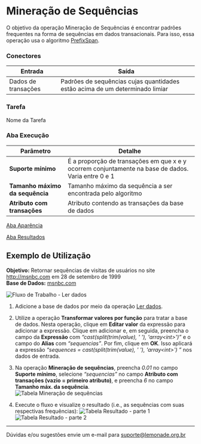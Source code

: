 # Mineração de Sequências

O objetivo da operação Mineração de Sequências é encontrar padrões frequentes na forma de sequências em dados transacionais. Para isso, essa operação usa o algoritmo [PrefixSpan][1].

### Conectores
| Entrada | Saída |
| --- | --- |
| Dados de transações | Padrões de sequências cujas quantidades estão acima de um determinado limiar |

### Tarefa
Nome da Tarefa

### Aba Execução
| Parâmetro | Detalhe |
| --- | --- |
| **Suporte mínimo** | É a proporção de transações em que x e y ocorrem conjuntamente na base de dados. Varia entre 0 e 1 |
| **Tamanho máximo da sequência** | Tamanho máximo da sequência a ser encontrada pelo algoritmo |
| **Atributo com transações** | Atributo contendo as transações da base de dados |

[Aba Aparência][2]

[Aba Resultados][3] 

## Exemplo de Utilização
**Objetivo:** Retornar sequências de visitas de usuários no site <http://msnbc.com> em 28 de setembro de 1999\
**Base de Dados:** [msnbc.com][4]

![Fluxo de Trabalho - Ler dados](/img/spark/aprendizado_de_maquina/associacao_mineracao_de_sequencias/image4.png)

1. Adicione a base de dados por meio da operação [Ler dados][5].

2. Utilize a operação **Transformar valores por função** para tratar a base de dados. Nesta operação, clique em **Editar valor** da expressão para adicionar a expressão. Clique em adicionar e, em seguida, preencha o campo da **Expressão** com *“cast(split(trim(value), ' '), 'array<int\>')”* e o campo do **Alias** com *“sequencias”*. Por fim, clique em **OK**. Isso aplicará a expressão *“sequences = cast(split(trim(value), ' '), 'array<int\>') ”* nos dados de entrada.

3. Na operação **Mineração de sequências**, preencha *0.01* no campo **Suporte mínimo**, selecione *“sequencias”* no campo **Atributo com transações (vazio = primeiro atributo)**, e preencha *6* no campo **Tamanho máx. da sequência**.\
![Tabela Mineração de sequẽncias](/img/spark/aprendizado_de_maquina/associacao_mineracao_de_sequencias/image1.png)

4. Execute o fluxo e visualize o resultado (i.e., as sequências com suas respectivas frequências):
![Tabela Resultado - parte 1](/img/spark/aprendizado_de_maquina/associacao_mineracao_de_sequencias/image2.png)
![Tabela Resultado - parte 2](/img/spark/aprendizado_de_maquina/associacao_mineracao_de_sequencias/image3.png)


---
Dúvidas e/ou sugestões envie um e-mail para suporte@lemonade.org.br

[1]: http://dx.doi.org/10.1109%2FTKDE.2004.77
[2]: /pt-br/spark/documentacao-geral/aba-aparencia.html
[3]: /pt-br/spark/documentacao-geral/aba-resultados.html
[4]: /pt-br/spark/base-de-dados/#msnbc-com
[5]: /pt-br/spark/entrada-e-saida/ler-dados.html